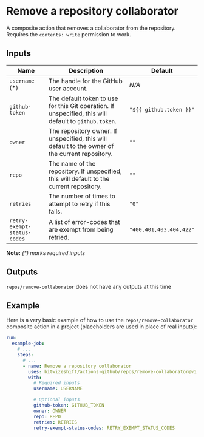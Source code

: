 # Remove a repository collaborator

<!-- These docs are generated by a tool -->

A composite action that removes a collaborator from the repository.
Requires the `contents: write` permission to work.

## Inputs

| Name | Description | Default |
|------|-------------|---------|
| `username` (*) | The handle for the GitHub user account. | _N/A_ |
| `github-token` | The default token to use for this Git operation. If unspecified, this will default to `github.token`.  | `"${{ github.token }}"` |
| `owner` | The repository owner. If unspecified, this will default to the owner of the current repository.  | `""` |
| `repo` | The name of the repository. If unspecified, this will default to the current repository.  | `""` |
| `retries` | The number of times to attempt to retry if this fails.  | `"0"` |
| `retry-exempt-status-codes` | A list of error-codes that are exempt from being retried.  | `"400,401,403,404,422"` |

**Note:** _(*) marks required inputs_

## Outputs

`repos/remove-collaborator` does not have any outputs at this time

## Example

Here is a very basic example of how to use the `repos/remove-collaborator` composite action
in a project (placeholders are used in place of real inputs):

```yaml
run:
  example-job:
    # ... 
    steps:
      # ... 
      - name: Remove a repository collaborator
        uses: bitwizeshift/actions-github/repos/remove-collaborator@v1
        with:
          # Required inputs
          username: USERNAME

          # Optional inputs
          github-token: GITHUB_TOKEN
          owner: OWNER
          repo: REPO
          retries: RETRIES
          retry-exempt-status-codes: RETRY_EXEMPT_STATUS_CODES
```
